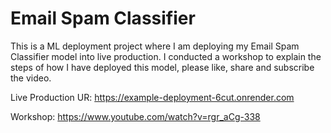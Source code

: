 # Email Spam Classifier

This is a ML deployment project where I am deploying my Email Spam Classifier model into live production. I conducted a workshop to explain the steps of how I have deployed this model, please like, share and subscribe the video. 

Live Production UR: https://example-deployment-6cut.onrender.com

Workshop: https://www.youtube.com/watch?v=rgr_aCg-338
